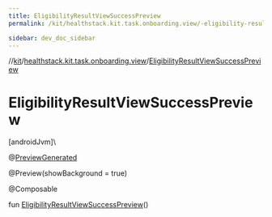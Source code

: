 ```yaml
---
title: EligibilityResultViewSuccessPreview
permalink: /kit/healthstack.kit.task.onboarding.view/-eligibility-result-view-success-preview.html

sidebar: dev_doc_sidebar
---
```

//[kit](../../index.html)/[healthstack.kit.task.onboarding.view](index.html)/[EligibilityResultViewSuccessPreview](-eligibility-result-view-success-preview.html)



# EligibilityResultViewSuccessPreview



[androidJvm]\




@[PreviewGenerated](../healthstack.kit.annotation/-preview-generated/index.html)



@Preview(showBackground = true)



@Composable



fun [EligibilityResultViewSuccessPreview](-eligibility-result-view-success-preview.html)()




